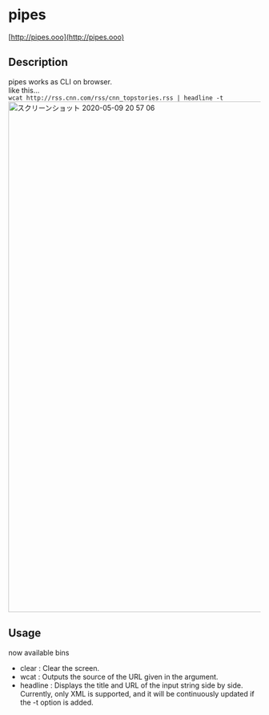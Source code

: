 # pipes
[http://pipes.ooo](http://pipes.ooo)

## Description
pipes works as CLI on browser.  
like this...  
`wcat http://rss.cnn.com/rss/cnn_topstories.rss | headline -t`  
<img width="1017" alt="スクリーンショット 2020-05-09 20 57 06" src="https://user-images.githubusercontent.com/661905/81473241-110b5280-9238-11ea-874b-68454baaf760.png">

## Usage
now available bins
- clear : Clear the screen.
- wcat : Outputs the source of the URL given in the argument.
- headline : Displays the title and URL of the input string side by side. Currently, only XML is supported, and it will be continuously updated if the -t option is added.
